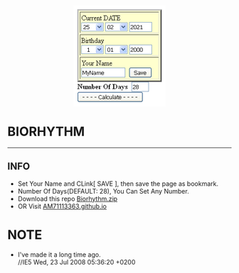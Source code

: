 <p align="center">
<img align="center" width="208" height="228" src="https://raw.githubusercontent.com/AM71113363/Biorhythm/main/info.png">
</p>

# BIORHYTHM
-----

## INFO <br>
* Set Your Name and CLink[ SAVE ], then save the page as bookmark.<br>
* Number Of Days(DEFAULT: 28), You Can Set Any Number.<br>
* Download this repo [Biorhythm.zip](https://github.com/AM71113363/Biorhythm/archive/main.zip)<br>
* OR Visit [AM71113363.github.io](https://AM71113363.github.io/)<br>

# NOTE <br>
* I've made it a long time ago.<br>
//IE5 Wed, 23 Jul 2008 05:36:20 +0200 <br>
